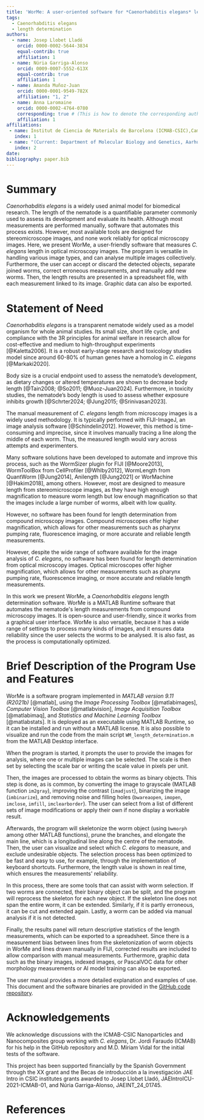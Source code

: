 ```yaml
---
title: 'WorMe: A user-oriented software for *Caenorhabditis elegans* length determination'
tags:
  - Caenorhabditis elegans
  - length determination
authors:
  - name: Josep Llobet Lladó
    orcid: 0000-0002-5644-3834
    equal-contrib: true
    affiliation: 1
  - name: Núria Garriga-Alonso
    orcid: 0009-0007-5552-613X
    equal-contrib: true
    affiliation: 1
  - name: Amanda Muñoz-Juan
    orcid: 0000-0001-9549-782X
    affiliation: "1, 2"
  - name: Anna Laromaine
    orcid: 0000-0002-4764-0780
    corresponding: true # (This is how to denote the corresponding author)
    affiliation: 1
affiliations:
 - name: Institut de Ciencia de Materials de Barcelona (ICMAB-CSIC),Campus UAB Bellaterra, Barcelona, Spain
   index: 1
 - name: "(Current: Department of Molecular Biology and Genetics, Aarhus University, Aarhus, Denmark)"
   index: 2
date: 
bibliography: paper.bib
---
```


# Summary

*Caenorhabditis elegans* is a widely used animal model for biomedical research. The length of the nematode is a quantifiable parameter commonly used to assess its development and evaluate its health. Although most measurements are performed manually, software that automates this process exists. However, most available tools are designed for stereomicroscope images, and none work reliably for optical microscopy images. Here, we present WorMe, a user-friendly software that measures *C. elegans* length in optical microscopy images. The program is versatile in handling various image types, and can analyse multiple images collectively. Furthermore, the user can accept or discard the detected objects, separate joined worms, correct erroneous measurements, and manually add new worms. Then, the length results are presented in a spreadsheet file, with each measurement linked to its image. Graphic data can also be exported.

# Statement of Need
*Caenorhabditis elegans* is a transparent nematode widely used as a model organism for whole animal studies. Its small size, short life cycle, and compliance with the 3R principles for animal welfare in research allow for cost-effective and medium to high-throughput experiments [@Kaletta2006]. It is a robust early-stage research and toxicology studies model since around 60-80% of human genes have a homolog in *C. elegans* [@Markaki2020].

Body size is a crucial endpoint used to assess the nematode’s development, as dietary changes or altered temperatures are shown to decrease body length [@Tain2008; @So2011; @Muoz-Juan2024]. Furthermore, in toxicity studies, the nematode’s body length is used to assess whether exposure inhibits growth [@Schrter2024; @Jung2015; @Srinivasan2023].

The manual measurement of *C. elegans* length from microscopy images is a widely used methodology. It is typically performed with FIJI-ImageJ, an image analysis software [@Schindelin2012]. However, this method is time-consuming and imprecise, since it involves manually tracing a line along the middle of each worm. Thus, the measured length would vary across attempts and experimenters.

Many software solutions have been developed to automate and improve this process, such as the WormSizer plugin for FIJI [@Moore2013], WormToolBox from CellProfiler [@Whlby2012], WormLength from QuantWorm [@Jung2014], Anilength [@Jung2021] or WorMachine [@Hakim2018], among others. However, most are designed to measure length from stereomicroscope images, as they have high enough magnification to measure worm length but low enough magnification so that the images include a large number of worms, albeit with low quality. 

However, no software has been found for length determination from compound microscopy images. Compound microscopes offer higher magnification, which allows for other measurements such as pharynx pumping rate, fluorescence imaging, or more accurate and reliable length measurements.

However, despite the wide range of software available for the image analysis of *C. elegans*, no software has been found for length determination from optical microscopy images. Optical microscopes offer higher magnification, which allows for other measurements such as pharynx pumping rate, fluorescence imaging, or more accurate and reliable length measurements. 

In this work we present WorMe, a *Caenorhabditis elegans* length determination software. WorMe is a MATLAB Runtime software that automates the nematode's length measurements from compound microscopy images. It is open-source and user-friendly, since it works from a graphical user interface. WorMe is also versatile, because it has a wide range of settings to process many kinds of images, and it ensures data reliability since the user selects the worms to be analysed. It is also fast, as the process is computationally optimized.

# Brief Description of the Program Use and Features
WorMe is a software program implemented in *MATLAB version 9.11 (R2021b)* [@matlab], using the *Image Processing Toolbox* [@matlabimages], *Computer Vision Toolbox* [@matlabvision], *Image Acquisition Toolbox* [@matlabimaq], and *Statistics and Machine Learning Toolbox* [@matlabstats]. It is deployed as an executable using MATLAB Runtime, so it can be installed and run without a MATLAB license. It is also possible to visualize and run the code from the main script `WM_length_determination.m` from the MATLAB Desktop interface.

When the program is started, it prompts the user to provide the images for analysis, where one or multiple images can be selected. The scale is then set by selecting the scale bar or writing the scale value in pixels per unit.

Then, the images are processed to obtain the worms as binary objects. This step is done, as is common, by converting the image to grayscale (MATLAB function `im2gray`), improving the contrast (`imadjust`), binarizing the image (`imbinarize`), and removing noise and filling holes (`bwareaopen`, `imopen`, `imclose`, `imfill`, `imclearborder`). The user can select from a list of different sets of image modifications or apply their own if none display a workable result. 

Afterwards, the program will skeletonize the worm object (using `bwmorph` among other MATLAB functions), prune the branches, and elongate the main line, which is a longitudinal line along the centre of the nematode. Then, the user can visualize and select which *C. elegans* to measure, and exclude undesirable objects. The selection process has been optimized to be fast and easy to use, for example, through the implementation of keyboard shortcuts. Furthermore, the length value is shown in real time, which ensures the measurements' reliability.

In this process, there are some tools that can assist with worm selection. If two worms are connected, their binary object can be split, and the program will reprocess the skeleton for each new object. If the skeleton line does not span the entire worm, it can be extended. Similarly, if it is partly erroneous, it can be cut and extended again. Lastly, a worm can be added via manual analysis if it is not detected.

Finally, the results panel will return descriptive statistics of the length measurements, which can be exported to a spreadsheet. Since there is a measurement bias between lines from the skeletonization of worm objects in WorMe and lines drawn manually in FIJI, corrected results are included to allow comparison with manual measurements. Furthermore, graphic data such as the binary images, indexed images, or PascalVOC data for other morphology measurements or AI model training can also be exported.

The user manual provides a more detailed explanation and examples of use. This document and the software binaries are provided in the [GitHub code repository](https://github.com/group-nn-at-icmab-csic/WorMe).

# Acknowledgements

We acknowledge discussions with the ICMAB-CSIC Nanoparticles and Nanocomposites group working with *C. elegans*, Dr. Jordi Faraudo (ICMAB) for his help in the GitHub repository and M.D. Míriam Vidal for the initial tests of the software.

This project has been supported financially by the Spanish Government through the XX grant and the Becas de introducción a la investigación JAE Intro in CSIC institutes grants awarded to Josep Llobet Lladó, JAEIntroICU-2021-ICMAB-01, and Núria Garriga-Alonso, JAEINT_24_01745.

# References
